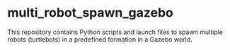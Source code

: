 # multi_robot_spawn_gazebo
This repository contains Python scripts and launch files to spawn multiple robots (turtlebots) in a predefined formation in a Gazebo world. 
